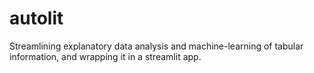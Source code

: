 # autolit
Streamlining explanatory data analysis and machine-learning of tabular information, and wrapping it in a streamlit app.
